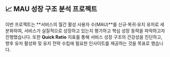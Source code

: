 ## 📈 MAU 성장 구조 분석 프로젝트

이번 프로젝트는 **서비스의 월간 활성 사용자 수(MAU)**를 신규·복귀·유지 유저로 세분화하여, 서비스가 실질적으로 성장하고 있는지 평가하고 핵심 성장 동력을 파악하고자 진행했습니다.
또한 **Quick Ratio** 지표를 통해 서비스 성장 구조의 건강성을 진단하고, 향후 유저 활성화 및 유지 전략 수립에 필요한 인사이트를 제공하는 것을 목표로 했습니다.
